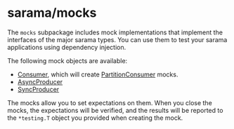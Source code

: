# sarama/mocks

The `mocks` subpackage includes mock implementations that implement the interfaces of the major sarama types.
You can use them to test your sarama applications using dependency injection.

The following mock objects are available:

- [Consumer](https://godoc.org/github.com/jingb/sarama/mocks#Consumer), which will create [PartitionConsumer](https://godoc.org/github.com/jingb/sarama/mocks#PartitionConsumer) mocks.
- [AsyncProducer](https://godoc.org/github.com/jingb/sarama/mocks#AsyncProducer)
- [SyncProducer](https://godoc.org/github.com/jingb/sarama/mocks#SyncProducer)

The mocks allow you to set expectations on them. When you close the mocks, the expectations will be verified,
and the results will be reported to the `*testing.T` object you provided when creating the mock.
